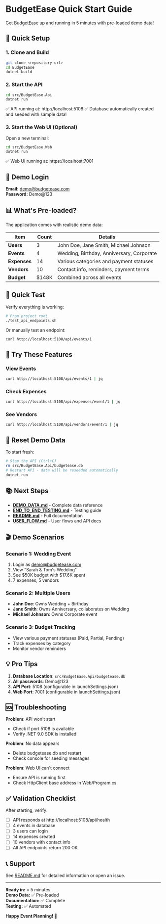 # BudgetEase Quick Start Guide

Get BudgetEase up and running in 5 minutes with pre-loaded demo data!

## 🚀 Quick Setup

### 1. Clone and Build
```bash
git clone <repository-url>
cd BudgetEase
dotnet build
```

### 2. Start the API
```bash
cd src/BudgetEase.Api
dotnet run
```
✅ API running at: http://localhost:5108
✅ Database automatically created and seeded with sample data!

### 3. Start the Web UI (Optional)
Open a new terminal:
```bash
cd src/BudgetEase.Web
dotnet run
```
✅ Web UI running at: https://localhost:7001

## 🔐 Demo Login

**Email:** demo@budgetease.com  
**Password:** Demo@123

## 📊 What's Pre-loaded?

The application comes with realistic demo data:

| Item | Count | Details |
|------|-------|---------|
| **Users** | 3 | John Doe, Jane Smith, Michael Johnson |
| **Events** | 4 | Wedding, Birthday, Anniversary, Corporate |
| **Expenses** | 14 | Various categories and payment statuses |
| **Vendors** | 10 | Contact info, reminders, payment terms |
| **Budget** | $148K | Combined across all events |

## 🎯 Quick Test

Verify everything is working:
```bash
# From project root
./test_api_endpoints.sh
```

Or manually test an endpoint:
```bash
curl http://localhost:5108/api/events/1
```

## 📱 Try These Features

### View Events
```bash
curl http://localhost:5108/api/events/1 | jq
```

### Check Expenses
```bash
curl http://localhost:5108/api/expenses/event/1 | jq
```

### See Vendors
```bash
curl http://localhost:5108/api/vendors/event/1 | jq
```

## 🔄 Reset Demo Data

To start fresh:
```bash
# Stop the API (Ctrl+C)
rm src/BudgetEase.Api/budgetease.db
# Restart API - data will be reseeded automatically
dotnet run
```

## 📚 Next Steps

- **[DEMO_DATA.md](DEMO_DATA.md)** - Complete data reference
- **[END_TO_END_TESTING.md](END_TO_END_TESTING.md)** - Testing guide
- **[README.md](README.md)** - Full documentation
- **[USER_FLOW.md](USER_FLOW.md)** - User flows and API docs

## 🎬 Demo Scenarios

### Scenario 1: Wedding Event
1. Login as demo@budgetease.com
2. View "Sarah & Tom's Wedding"
3. See $50K budget with $17.6K spent
4. 7 expenses, 5 vendors

### Scenario 2: Multiple Users
- **John Doe**: Owns Wedding + Birthday
- **Jane Smith**: Owns Anniversary, collaborates on Wedding
- **Michael Johnson**: Owns Corporate event

### Scenario 3: Budget Tracking
- View various payment statuses (Paid, Partial, Pending)
- Track expenses by category
- Monitor vendor reminders

## 💡 Pro Tips

1. **Database Location**: `src/BudgetEase.Api/budgetease.db`
2. **All passwords**: Demo@123
3. **API Port**: 5108 (configurable in launchSettings.json)
4. **Web Port**: 7001 (configurable in launchSettings.json)

## 🆘 Troubleshooting

**Problem**: API won't start
- Check if port 5108 is available
- Verify .NET 9.0 SDK is installed

**Problem**: No data appears
- Delete budgetease.db and restart
- Check console for seeding messages

**Problem**: Web UI can't connect
- Ensure API is running first
- Check HttpClient base address in Web/Program.cs

## ✅ Validation Checklist

After starting, verify:
- [ ] API responds at http://localhost:5108/api/health
- [ ] 4 events in database
- [ ] 3 users can login
- [ ] 14 expenses created
- [ ] 10 vendors with contact info
- [ ] All API endpoints return 200 OK

## 📞 Support

See [README.md](README.md) for detailed information or open an issue.

---

**Ready in:** < 5 minutes  
**Demo Data:** ✅ Pre-loaded  
**Documentation:** ✅ Complete  
**Testing:** ✅ Automated  

**Happy Event Planning! 🎉**
